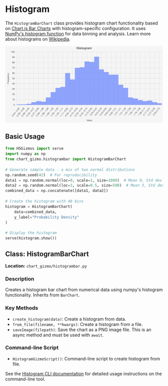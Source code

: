 # Histogram

The `HistogramBarChart` class provides histogram chart functionality based on [Chart.js Bar Charts](https://www.chartjs.org/docs/latest/charts/bar.html) with histogram-specific configuration. It uses [NumPy's histogram function](https://numpy.org/doc/stable/reference/generated/numpy.histogram.html) for data binning and analysis. Learn more about histograms on [Wikipedia](https://en.wikipedia.org/wiki/Histogram).

![Sample Histogram Chart](../screenshots/histogram.png)

## Basic Usage

```python
from H5Gizmos import serve
import numpy as np
from chart_gizmo.histogrambar import HistogramBarChart

# Generate sample data - a mix of two normal distributions
np.random.seed(42)  # For reproducibility
data1 = np.random.normal(loc=0, scale=1, size=1000)  # Mean 0, Std dev 1
data2 = np.random.normal(loc=3, scale=0.5, size=500)  # Mean 3, Std dev 0.5
combined_data = np.concatenate([data1, data2])

# Create the histogram with 40 bins
histogram = HistogramBarChart(
    data=combined_data,
    y_label="Probability Density"
)

# Display the histogram
serve(histogram.show())
```

## Class: HistogramBarChart

**Location:** `chart_gizmo/histogrambar.py`

### Description

Creates a histogram bar chart from numerical data using numpy's histogram functionality. Inherits from `BarChart`.

### Key Methods

- `create_histogram(data)`: Create a histogram from data.
- `from_file(filename, **kwargs)`: Create a histogram from a file.
- `saveImage(filepath)`: Save the chart as a PNG image file. This is an async method and must be used with `await`.

### Command-line Script

- `HistogramGizmoScript()`: Command-line script to create histogram from file.

See the [Histogram CLI documentation](../cli/histogram.md) for detailed usage instructions on the command-line tool.
